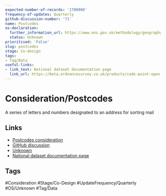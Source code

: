 ```yaml
---
expected-number-of-records: '1700000'
frequency-of-updates: Quarterly
github-discussion-number: '71'
name: Postcodes
os-declaration:
  further_information_url: https://www.ons.gov.uk/methodology/geography/licences
  status: Unknown
prioritised: 'False'
slug: postcodes
stage: Co-design
tags:
- Tag/Data
useful-links:
- link_text: National dataset documentation page
  link_url: https://beta.ordnancesurvey.co.uk/products/code-point-open
---
```


# Consideration/Postcodes

A series of letters and numbers designated to an address for sorting mail

## Links

* [Postcodes consideration](https://design.planning.data.gov.uk/planning-consideration/postcodes)
* [GitHub discussion](https://github.com/digital-land/data-standards-backlog/discussions/71)
* [Unknown](https://www.ons.gov.uk/methodology/geography/licences)
* [National dataset documentation page](https://beta.ordnancesurvey.co.uk/products/code-point-open)

## Tags

#Consideration #Stage/Co-Design #UpdateFrequency/Quarterly #OS/Unknown #Tag/Data